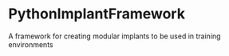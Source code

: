 # PythonImplantFramework
A framework for creating modular implants to be used in training environments
